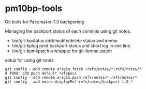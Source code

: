 pm10bp-tools
============

Git tools for Pacemaker-1.0 backporting

Managing the backport status of each commits using git notes.

* bin/git-bpstatus
  add/modify/delete status and memo
* bin/git-bplog
  print backport status and short log in one line
* bin/git-bpmkpatch
  a wrapper for git-format-patch

setup for using git notes

    git config --add remote.origin.fetch +refs/notes/*:refs/notes/*
    # TODO: add push default refspecs
    git config --add remote.origin.push refs/notes/*:refs/notes/*
    git config --add notes.displayRef refs/notes/backport-1.0-*
